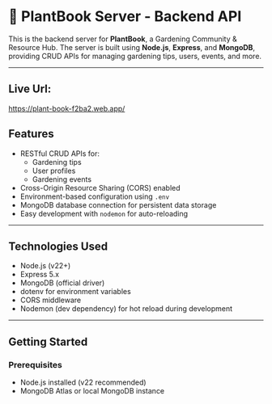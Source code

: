 # 🌿 PlantBook Server - Backend API

This is the backend server for **PlantBook**, a Gardening Community & Resource Hub. The server is built using **Node.js**, **Express**, and **MongoDB**, providing CRUD APIs for managing gardening tips, users, events, and more.

---


## Live Url: 
https://plant-book-f2ba2.web.app/


## Features

- RESTful CRUD APIs for:
  - Gardening tips
  - User profiles
  - Gardening events
- Cross-Origin Resource Sharing (CORS) enabled
- Environment-based configuration using `.env`
- MongoDB database connection for persistent data storage
- Easy development with `nodemon` for auto-reloading

---

## Technologies Used

- Node.js (v22+)
- Express 5.x
- MongoDB (official driver)
- dotenv for environment variables
- CORS middleware
- Nodemon (dev dependency) for hot reload during development

---

## Getting Started

### Prerequisites

- Node.js installed (v22 recommended)
- MongoDB Atlas or local MongoDB instance
